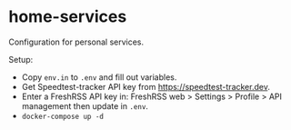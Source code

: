 # home-services

Configuration for personal services.

Setup:

- Copy `env.in` to `.env` and fill out variables.
- Get Speedtest-tracker API key from https://speedtest-tracker.dev.
- Enter a FreshRSS API key in: FreshRSS web > Settings > Profile >
  API management then update in `.env`.
- `docker-compose up -d`
